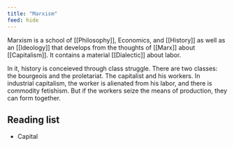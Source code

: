 ```yaml
---
title: "Marxism"
feed: hide
---
```


Marxism is a school of [[Philosophy]], Economics, and [[History]] as well as an [[Ideology]] that develops from the thoughts of [[Marx]] about [[Capitalism]]. It contains a material [[Dialectic]] about labor. 

In it, history is conceieved through class struggle. There are two classes: the bourgeois and the proletariat. The capitalist and his workers. In industrial capitalism, the worker is alienated from his labor, and there is commodity fetishism. But if the workers seize the means of production, they can form together. 

## Reading list

* Capital